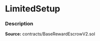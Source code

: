 # LimitedSetup

### Description <a id="description"></a>

**Source:** contracts/BaseRewardEscrowV2.sol

